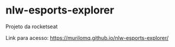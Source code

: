 # nlw-esports-explorer
Projeto da rocketseat

Link para acesso: https://murilomq.github.io/nlw-esports-explorer/
